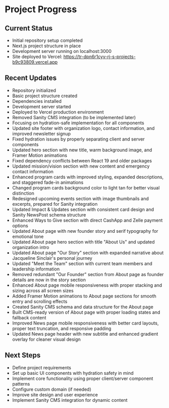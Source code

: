 # Project Progress

## Current Status
- Initial repository setup completed
- Next.js project structure in place
- Development server running on localhost:3000
- Site deployed to Vercel: https://tr-dpn6r1cyv-rj-s-projects-b9c93809.vercel.app

## Recent Updates
- Repository initialized
- Basic project structure created
- Dependencies installed
- Development server started
- Deployed to Vercel production environment
- Removed Sanity CMS integration (to be implemented later)
- Focusing on hydration-safe implementation for all components
- Updated site footer with organization logo, contact information, and improved newsletter signup
- Fixed hydration issues by properly separating client and server components
- Updated hero section with new title, warm background image, and Framer Motion animations
- Fixed dependency conflicts between React 19 and older packages
- Updated mission/vision section with new content and emergency contact information
- Enhanced program cards with improved styling, expanded descriptions, and staggered fade-in animations
- Changed program cards background color to light tan for better visual distinction
- Redesigned upcoming events section with image thumbnails and excerpts, prepared for Sanity integration
- Updated Impact & Updates section with consistent card design and Sanity NewsPost schema structure
- Enhanced Ways to Give section with direct CashApp and Zelle payment options
- Updated About page with new founder story and serif typography for emotional tone
- Updated About page hero section with title "About Us" and updated organization intro
- Updated About page "Our Story" section with expanded narrative about Jacqueline Sinclair's personal journey
- Updated "Meet the Team" section with current team members and leadership information
- Removed redundant "Our Founder" section from About page as founder details are now in the story section
- Enhanced About page mobile responsiveness with proper stacking and sizing across all screen sizes
- Added Framer Motion animations to About page sections for smooth entry and scrolling effects
- Created Sanity CMS schema and data structure for the About page
- Built CMS-ready version of About page with proper loading states and fallback content
- Improved News page mobile responsiveness with better card layouts, proper text truncation, and responsive padding
- Updated News page header with new subtitle and enhanced gradient overlay for cleaner visual design

## Next Steps
- Define project requirements
- Set up basic UI components with hydration safety in mind
- Implement core functionality using proper client/server component patterns
- Configure custom domain (if needed)
- Improve site design and user experience
- Implement Sanity CMS integration for dynamic content 